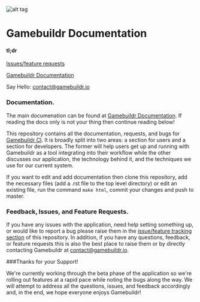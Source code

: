 ![alt tag](https://storage.googleapis.com/gamebuildr-151415.appspot.com/GamebuildrLogo-Teal.png)

# Gamebuildr Documentation

#### tl;dr

[Issues/feature requests](https://github.com/herman-rogers/gamebuildr_issues/issues)

[Gamebuildr Documentation](http://gamebuildrdocumentation.readthedocs.io/en/latest/?)

Say Hello: contact@gamebuildr.io

### Documentation.

The main documenation can be found at [Gamebuildr Documentation](http://gamebuildrdocumentation.readthedocs.io/en/latest/?). If reading the docs only is not your thing then continue reading below!

This repository contains all the documentation, requests, and bugs for [Gamebuildr CI](http://www.gamebuildr.io). It is broadly split into two areas: a section for users and a section for developers. The former will help users get up and running with Gamebuildr as a tool integrating into their workflow while the other discusses our application, the technology behind it, and the techniques we use for our current system.

If you want to edit and add documentation then clone this repository, add the necessary files 
(add a .rst file to the top level directory) or edit an existing file, run the command ```make html```, commit your changes and push to master.

### Feedback, Issues, and Feature Requests.

If you have any issues with the application, need help setting something up, or would like to report a bug please raise them in the [issue/feature tracking section](https://github.com/herman-rogers/gamebuildr_issues/issues) of this repository. In addition, if you have any questions, feedback, or feature requests this is also the best place to raise them or by directly contacting Gamebuildr at contact@gamebuildr.io.

###Thanks for your Support!

We're currently working through the beta phase of the application so we're rolling out features at a rapid pace while noting the bugs along the way. We will attempt to address all the questions, issues, and feedback accordingly and, in the end, we hope everyone enjoys Gamebuildr!
